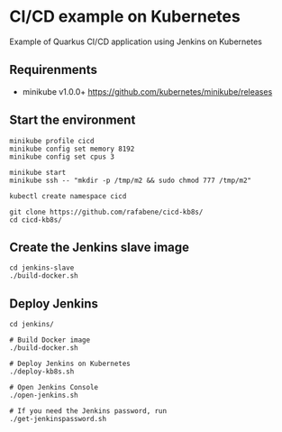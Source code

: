 # CI/CD example on Kubernetes
Example of Quarkus CI/CD application using Jenkins on Kubernetes

## Requirenments

- minikube v1.0.0+ <https://github.com/kubernetes/minikube/releases>

## Start the environment

```
minikube profile cicd
minikube config set memory 8192
minikube config set cpus 3

minikube start
minikube ssh -- "mkdir -p /tmp/m2 && sudo chmod 777 /tmp/m2"

kubectl create namespace cicd

git clone https://github.com/rafabene/cicd-kb8s/
cd cicd-kb8s/
```

## Create the Jenkins slave image

```
cd jenkins-slave
./build-docker.sh
```


## Deploy Jenkins

```
cd jenkins/

# Build Docker image
./build-docker.sh

# Deploy Jenkins on Kubernetes
./deploy-kb8s.sh

# Open Jenkins Console
./open-jenkins.sh

# If you need the Jenkins password, run
./get-jenkinspassword.sh

```




